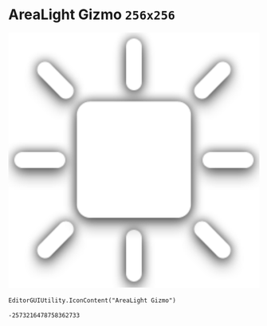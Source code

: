 # AreaLight Gizmo `256x256`
<img src="/img/AreaLight%20Gizmo.png" width=512 height=512>

``` CSharp
EditorGUIUtility.IconContent("AreaLight Gizmo")
```
```
-2573216478758362733
```
